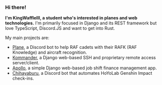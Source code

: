### Hi there!

**I'm KingWaffleIII, a student who's interested in planes and web technologies.**
I'm primarily focused in Django and its REST framework but love TypeScript, Discord.JS and want to get into Rust.

My main projects are:
- [Plane](https://github.com/KingWaffleIII/plane), a Discord bot to help RAF cadets with their RAFK (RAF Knowledge) and aircraft recognition.
- [Kommander](https://github.com/KingWaffleIII/kommander), a Django web-based SSH and proprietary remote access server/client.
- [Apollo](https://github.com/KingWaffleIII/apollo), a simple Django web-based job shift finance management app.
- [Chihayaburu](https://github.com/KingWaffleIII/chihayaburu), a Discord bot that automates HoYoLab Genshin Impact check-ins.